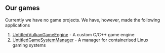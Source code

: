 ## Our games
Currently we have no game projects. We have, however, made the following applications

1. [UntitledVulkanGameEngine](https://github.com/MadLadSquad/UntitledVulkanGameEngine) - A custom C/C++ game engine
1. [UntitledGameSystemManager](https://github.com/MadLadSquad/UntitledGameSystemManager) - A manager for containerised Linux gaming systems
